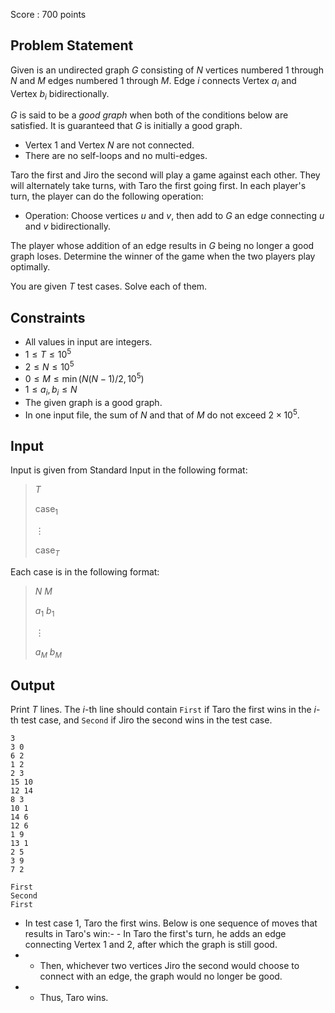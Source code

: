Score : $700$ points

## Problem Statement

Given is an undirected graph $G$ consisting of $N$ vertices numbered $1$ through $N$ and $M$ edges numbered $1$ through $M$.
Edge $i$ connects Vertex $a_i$ and Vertex $b_i$ bidirectionally.

$G$ is said to be a *good graph* when both of the conditions below are satisfied. It is guaranteed that $G$ is initially a good graph.

- Vertex $1$ and Vertex $N$ are not connected.
- There are no self-loops and no multi-edges.

Taro the first and Jiro the second will play a game against each other.
They will alternately take turns, with Taro the first going first.
In each player's turn, the player can do the following operation:

- Operation: Choose vertices $u$ and $v$, then add to $G$ an edge connecting $u$ and $v$ bidirectionally.

The player whose addition of an edge results in $G$ being no longer a good graph loses. Determine the winner of the game when the two players play optimally.

You are given $T$ test cases. Solve each of them.

## Constraints

- All values in input are integers.
- $1 \leq T \leq 10^5$
- $2 \leq N \leq 10^{5}$
- $0 \leq M \leq \min(N(N-1)/2,10^{5})$
- $1 \leq a_i,b_i \leq N$
- The given graph is a good graph.
- In one input file, the sum of $N$ and that of $M$ do not exceed $2 \times 10^5$.

## Input

Input is given from Standard Input in the following format:

> $T$
> 
> $\mathrm{case}_1$
> 
> $\vdots$
> 
> $\mathrm{case}_T$

Each case is in the following format:

> $N$ $M$
> 
> $a_1$ $b_1$
> 
> $\vdots$
> 
> $a_M$ $b_M$

## Output

Print $T$ lines. The $i$-th line should contain `First` if Taro the first wins in the $i$-th test case, and `Second` if Jiro the second wins in the test case.

```input1
3
3 0
6 2
1 2
2 3
15 10
12 14
8 3
10 1
14 6
12 6
1 9
13 1
2 5
3 9
7 2
```

```output1
First
Second
First
```

- In test case $1$, Taro the first wins. Below is one sequence of moves that results in Taro's win:-   - In Taro the first's turn, he adds an edge connecting Vertex $1$ and $2$, after which the graph is still good.
-   - Then, whichever two vertices Jiro the second would choose to connect with an edge, the graph would no longer be good.
-   - Thus, Taro wins.